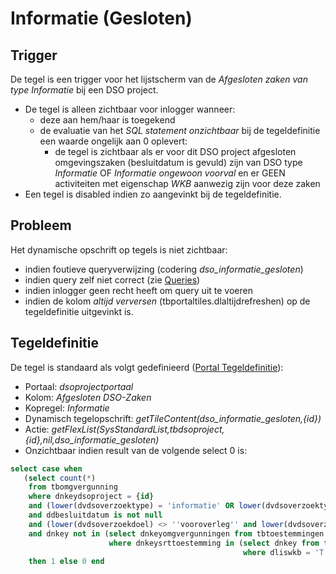 # Informatie (Gesloten)

## Trigger

De tegel is een trigger voor het lijstscherm van de _Afgesloten zaken van type Informatie_ bij een DSO project.

- De tegel is alleen zichtbaar voor inlogger wanneer:
  - deze aan hem/haar is toegekend
  - de evaluatie van het _SQL statement onzichtbaar_ bij de tegeldefinitie een waarde ongelijk aan 0 oplevert:
    - de tegel is zichtbaar als er voor dit DSO project afgesloten omgevingszaken (besluitdatum is gevuld) zijn van DSO type _Informatie_ OF _Informatie ongewoon voorval_ en er GEEN activiteiten met eigenschap _WKB_ aanwezig zijn voor deze zaken
- Een tegel is disabled indien zo aangevinkt bij de tegeldefinitie.

## Probleem

Het dynamische opschrift op tegels is niet zichtbaar:

- indien foutieve queryverwijzing (codering _dso_informatie_gesloten_)
- indien query zelf niet correct (zie [Queries](../../../../instellen_inrichten/queries.md))
- indien inlogger geen recht heeft om query uit te voeren
- indien de kolom _altijd verversen_ (tbportaltiles.dlaltijdrefreshen) op de tegeldefinitie uitgevinkt is.

## Tegeldefinitie

De tegel is standaard als volgt gedefinieerd ([Portal Tegeldefinitie](../../../../instellen_inrichten/portaldefinitie/portal_tegel.md)):

- Portaal: _dsoprojectportaal_
- Kolom: _Afgesloten DSO-Zaken_
- Kopregel: _Informatie_
- Dynamisch tegelopschrift: _getTileContent(dso_informatie_gesloten,{id})_
- Actie: _getFlexList(SysStandardList,tbdsoproject,{id},nil,dso_informatie_gesloten)_
- Onzichtbaar indien result van de volgende select 0 is:

```sql
select case when
   (select count(*)
    from tbomgvergunning
    where dnkeydsoproject = {id}
    and (lower(dvdsoverzoektype) = 'informatie' OR lower(dvdsoverzoektype) = 'informatie ongewoon voorval')
    and ddbesluitdatum is not null
    and (lower(dvdsoverzoekdoel) <> ''vooroverleg'' and lower(dvdsoverzoekdoel) <> ''conceptverzoek'')
    and dnkey not in (select dnkeyomgvergunningen from tbtoestemmingen
                      where dnkeysrttoestemming in (select dnkey from tbsrttoestemming
                                                    where dliswkb = 'T'))) >= 1
    then 1 else 0 end
```
